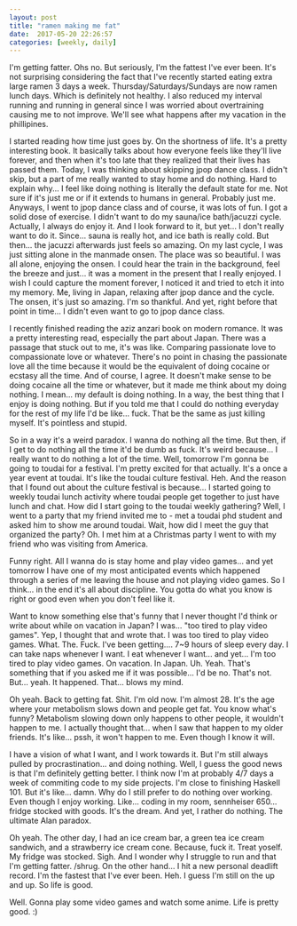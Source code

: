 ```yaml
---
layout: post
title: "ramen making me fat"
date:  2017-05-20 22:26:57
categories: [weekly, daily]
---
```

I'm getting fatter. Ohs no. But seriously, I'm the fattest I've ever been. It's not surprising considering the fact that I've recently started eating extra large ramen 3 days a week. Thursday/Saturdays/Sundays are now ramen lunch days. Which is definitely not healthy. I also reduced my interval running and running in general since I was worried about overtraining causing me to not improve. We'll see what happens after my vacation in the phillipines.

I started reading how time just goes by. On the shortness of life. It's a pretty interesting book. It basically talks about how everyone feels like they'll live forever, and then when it's too late that they realized that their lives has passed them. Today, I was thinking about skipping jpop dance class. I didn't skip, but a part of me really wanted to stay home and do nothing. Hard to explain why... I feel like doing nothing is literally the default state for me. Not sure if it's just me or if it extends to humans in general. Probably just me. Anyways, I went to jpop dance class and of course, it was lots of fun. I got a solid dose of exercise. I didn't want to do my sauna/ice bath/jacuzzi cycle. Actually, I always do enjoy it. And I look forward to it, but yet... I don't really want to do it. Since... sauna is really hot, and ice bath is really cold. But then... the jacuzzi afterwards just feels so amazing. On my last cycle, I was just sitting alone in the manmade onsen. The place was so beautiful. I was all alone, enjoying the onsen. I could hear the train in the background, feel the breeze and just... it was a moment in the present that I really enjoyed. I wish I could capture the moment forever, I noticed it and tried to etch it into my memory. Me, living in Japan, relaxing after jpop dance and the cycle. The onsen, it's just so amazing. I'm so thankful. And yet, right before that point in time... I didn't even want to go to jpop dance class.

I recently finished reading the aziz anzari book on modern romance. It was a pretty interesting read, especially the part about Japan. There was a passage that stuck out to me, it's was like. Comparing passionate love to compassionate love or whatever. There's no point in chasing the passionate love all the time because it would be the equivalent of doing cocaine or ecstasy all the time. And of course, I agree. It doesn't make sense to be doing cocaine all the time or whatever, but it made me think about my doing nothing. I mean... my default is doing nothing. In a way, the best thing that I enjoy is doing nothing. But if you told me that I could do nothing everyday for the rest of my life I'd be like... fuck. That be the same as just killing myself. It's pointless and stupid. 

So in a way it's a weird paradox. I wanna do nothing all the time. But then, if I get to do nothing all the time it'd be dumb as fuck. It's weird because... I really want to do nothing a lot of the time. Well, tomorrow I'm gonna be going to toudai for a festival. I'm pretty excited for that actually. It's a once a year event at toudai. It's like the toudai culture festival. Heh. And the reason that I found out about the culture festival is because... I started going to weekly toudai lunch activity where toudai people get together to just have lunch and chat. How did I start going to the toudai weekly gathering? Well, I went to a party that my friend invited me to - met a toudai phd student and asked him to show me around toudai. Wait, how did I meet the guy that organized the party? Oh. I met him at a Christmas party I went to with my friend who was visiting from America.

Funny right. All I wanna do is stay home and play video games... and yet tomorrow I have one of my most anticipated events which happened through a series of me leaving the house and not playing video games. So I think... in the end it's all about discipline. You gotta do what you know is right or good even when you don't feel like it. 

Want to know something else that's funny that I never thought I'd think or write about while on vacation in Japan? I was... "too tired to play video games". Yep, I thought that and wrote that. I was too tired to play video games. What. The. Fuck. I've been getting.... 7~9 hours of sleep every day. I can take naps whenever I want. I eat whenever I want... and yet... I'm too tired to play video games. On vacation. In Japan. Uh. Yeah. That's something that if you asked me if it was possible... I'd be no. That's not. But... yeah. It happened. That... blows my mind.

Oh yeah. Back to getting fat. Shit. I'm old now. I'm almost 28. It's the age where your metabolism slows down and people get fat. You know what's funny? Metabolism slowing down only happens to other people, it wouldn't happen to me. I actually thought that... when I saw that happen to my older friends. It's like... pssh, it won't happen to me. Even though I know it will. 

I have a vision of what I want, and I work towards it. But I'm still always pulled by procrastination... and doing nothing. Well, I guess the good news is that I'm definitely getting better. I think now I'm at probably 4/7 days a week of commiting code to my side projects. I'm close to finishing Haskell 101. But it's like... damn. Why do I still prefer to do nothing over working. Even though I enjoy working. Like... coding in my room, sennheiser 650... fridge stocked with goods. It's the dream. And yet, I rather do nothing. The ultimate Alan paradox.

Oh yeah. The other day, I had an ice cream bar, a green tea ice cream sandwich, and a strawberry ice cream cone. Because, fuck it. Treat yoself. My fridge was stocked. Sigh. And I wonder why I struggle to run and that I'm getting fatter. /shrug. On the other hand... I hit a new personal deadlift record. I'm the fastest that I've ever been. Heh. I guess I'm still on the up and up. So life is good.

Well. Gonna play some video games and watch some anime. Life is pretty good. :)
